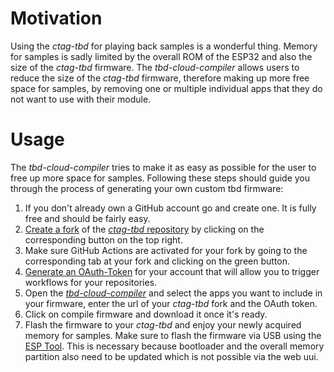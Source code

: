 # Motivation

Using the _ctag-tbd_ for playing back samples is a wonderful thing.
Memory for samples is sadly limited by the overall ROM of the ESP32 and also the size of the _ctag-tbd_ firmware.
The _tbd-cloud-compiler_ allows users to reduce the size of the _ctag-tbd_ firmware, therefore making up more free space for samples, by removing one or multiple individual apps that they do not want to use with their module.

# Usage

The _tbd-cloud-compiler_ tries to make it as easy as possible for the user to free up more space for samples.
Following these steps should guide you through the process of generating your own custom tbd firmware:

1. If you don't already own a GitHub account go and create one. It is fully free and should be fairly easy.
2. [Create a fork](https://docs.github.com/en/github/getting-started-with-github/quickstart/fork-a-repo) of the [_ctag-tbd_ repository](https://github.com/ctag-fh-kiel/ctag-tbd) by clicking on the corresponding button on the top right.
3. Make sure GitHub Actions are activated for your fork by going to the corresponding tab at your fork and clicking on the green button.
4. [Generate an OAuth-Token](https://docs.github.com/en/github/authenticating-to-github/keeping-your-account-and-data-secure/creating-a-personal-access-token) for your account that will allow you to trigger workflows for your repositories.
5. Open the [_tbd-cloud-compiler_](https://fxwiegand.github.io/tbd-cloud-compiler/) and select the apps you want to include in your firmware, enter the url of your _ctag-tbd_ fork and the OAuth token.
6. Click on compile firmware and download it once it's ready.
7. Flash the firmware to your _ctag-tbd_ and enjoy your newly acquired memory for samples. Make sure to flash the firmware via USB using the [ESP Tool](https://github.com/espressif/esptool). This is necessary because bootloader and the overall memory partition also need to be updated which is not possible via the web uui. 
